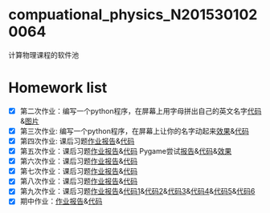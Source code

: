 # compuational_physics_N2015301020064
计算物理课程的软件池
# Homework list        
 - [x] 第二次作业：编写一个python程序，在屏幕上用字母拼出自己的英文名字[代码](https://github.com/houxudong1997/compuational_physics_N2015301020064/blob/master/name.py)&[图片](https://github.com/houxudong1997/compuational_physics_N2015301020064/blob/master/Name.png?raw=true)
 - [x] 第三次作业: 编写一个python程序，在屏幕上让你的名字动起来[效果](https://github.com/houxudong1997/compuational_physics_N2015301020064/blob/master/movename.gif)&[代码](https://github.com/houxudong1997/compuational_physics_N2015301020064/blob/master/movename.py)
 - [x] 第四次作业: 课后习题[作业报告](https://github.com/houxudong1997/compuational_physics_N2015301020064/blob/master/xiti.md)&[代码](https://github.com/houxudong1997/compuational_physics_N2015301020064/blob/master/Euler%20mothed.py)
 - [x] 第五次作业：课后习题[作业报告](https://github.com/houxudong1997/compuational_physics_N2015301020064/blob/master/xitii.md)&[代码](https://github.com/houxudong1997/compuational_physics_N2015301020064/blob/master/cannonshell.py)  Pygame尝试[报告]()&[代码](https://github.com/houxudong1997/compuational_physics_N2015301020064/blob/master/cannon.py)&[效果](https://github.com/houxudong1997/compuational_physics_N2015301020064/blob/master/bandicam%202_clip.gif)
 - [x] 第六次作业：课后习题[作业报告](https://github.com/houxudong1997/compuational_physics_N2015301020064/blob/master/baseball.md)&[代码](https://github.com/houxudong1997/compuational_physics_N2015301020064/blob/master/Baseball.py)
 - [x] 第七次作业：课后习题[作业报告](http://note.youdao.com/noteshare?id=9262e4049caca7edde77605545dc6817)&[代码](https://github.com/houxudong1997/compuational_physics_N2015301020064/blob/master/chaos.py)
 - [x] 第八次作业：课后习题[作业报告](http://note.youdao.com/noteshare?id=a527ff859322e2a0e3b3f3a8ef02fa24)&[代码](https://github.com/houxudong1997/compuational_physics_N2015301020064/blob/master/fencha.py)
 - [x] 第九次作业：课后习题[作业报告](http://note.youdao.com/noteshare?id=2b433f1f7c70b74622aaea29c72d39b8)&[代码1](https://github.com/houxudong1997/compuational_physics_N2015301020064/blob/master/Billiard.py)&[代码2](https://github.com/houxudong1997/compuational_physics_N2015301020064/blob/master/Billiard1.py)&[代码3](https://github.com/houxudong1997/compuational_physics_N2015301020064/blob/master/Billiard2.py)&[代码4](https://github.com/houxudong1997/compuational_physics_N2015301020064/blob/master/Billiard3.py)&[代码5](https://github.com/houxudong1997/compuational_physics_N2015301020064/blob/master/Billiard4.py)&[代码6](https://github.com/houxudong1997/compuational_physics_N2015301020064/blob/master/Billiard5.py)
 - [x] 期中作业：[作业报告](http://note.youdao.com/noteshare?id=8d475b6f6132b1b20495df902383097b)&[代码]()
